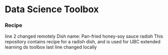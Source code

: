 # Data Science Toolbox

### Recipe
line 2 changed remotely Dish name: Pan-fried honey-soy sauce radish 
This repository contains recipe for a radish dish, and is used for UBC extended learning ds toolbox
last line changed locally
